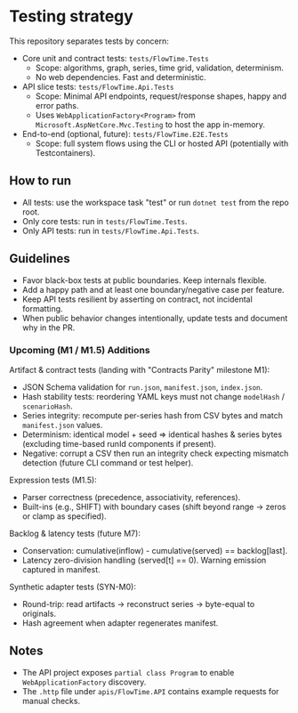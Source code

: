 # Testing strategy

This repository separates tests by concern:

- Core unit and contract tests: `tests/FlowTime.Tests`
  - Scope: algorithms, graph, series, time grid, validation, determinism.
  - No web dependencies. Fast and deterministic.
- API slice tests: `tests/FlowTime.Api.Tests`
  - Scope: Minimal API endpoints, request/response shapes, happy and error paths.
  - Uses `WebApplicationFactory<Program>` from `Microsoft.AspNetCore.Mvc.Testing` to host the app in-memory.
- End-to-end (optional, future): `tests/FlowTime.E2E.Tests`
  - Scope: full system flows using the CLI or hosted API (potentially with Testcontainers).

## How to run

- All tests: use the workspace task "test" or run `dotnet test` from the repo root.
- Only core tests: run in `tests/FlowTime.Tests`.
- Only API tests: run in `tests/FlowTime.Api.Tests`.

## Guidelines

- Favor black-box tests at public boundaries. Keep internals flexible.
- Add a happy path and at least one boundary/negative case per feature.
- Keep API tests resilient by asserting on contract, not incidental formatting.
- When public behavior changes intentionally, update tests and document why in the PR.

### Upcoming (M1 / M1.5) Additions

Artifact & contract tests (landing with "Contracts Parity" milestone M1):

- JSON Schema validation for `run.json`, `manifest.json`, `index.json`.
- Hash stability tests: reordering YAML keys must not change `modelHash` / `scenarioHash`.
- Series integrity: recompute per-series hash from CSV bytes and match `manifest.json` values.
- Determinism: identical model + seed ⇒ identical hashes & series bytes (excluding time-based runId components if present).
- Negative: corrupt a CSV then run an integrity check expecting mismatch detection (future CLI command or test helper).

Expression tests (M1.5):
- Parser correctness (precedence, associativity, references).
- Built-ins (e.g., SHIFT) with boundary cases (shift beyond range → zeros or clamp as specified).

Backlog & latency tests (future M7):
- Conservation: cumulative(inflow) - cumulative(served) == backlog[last].
- Latency zero-division handling (served[t] == 0). Warning emission captured in manifest.

Synthetic adapter tests (SYN-M0):
- Round-trip: read artifacts → reconstruct series → byte-equal to originals.
- Hash agreement when adapter regenerates manifest.

## Notes

- The API project exposes `partial class Program` to enable `WebApplicationFactory` discovery.
- The `.http` file under `apis/FlowTime.API` contains example requests for manual checks.